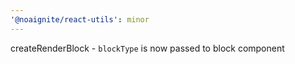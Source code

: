 ```yaml
---
'@noaignite/react-utils': minor
---
```


createRenderBlock - `blockType` is now passed to block component
